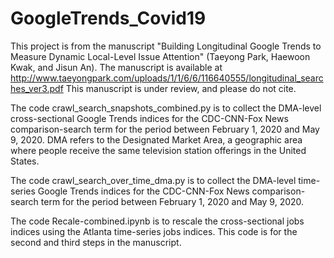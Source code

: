 # GoogleTrends_Covid19

This project is from the manuscript "Building Longitudinal Google Trends to Measure Dynamic Local-Level Issue Attention" (Taeyong Park, Haewoon Kwak, and Jisun An). The manuscript is available at http://www.taeyongpark.com/uploads/1/1/6/6/116640555/longitudinal_searches_ver3.pdf This manuscript is under review, and please do not cite. 

The code crawl_search_snapshots_combined.py is to collect the DMA-level cross-sectional Google Trends indices for the CDC-CNN-Fox News comparison-search term for the period between February 1, 2020 and May 9, 2020. DMA refers to the Designated Market Area, a geographic area where people receive the same television station offerings in the United States.

The code crawl_search_over_time_dma.py is to collect the DMA-level time-series Google Trends indices for the CDC-CNN-Fox News comparison-search term for the period between February 1, 2020 and May 9, 2020.

The code Recale-combined.ipynb is to rescale the cross-sectional jobs indices using the Atlanta time-series jobs indices. This code is for the second and third steps in the manuscript.
